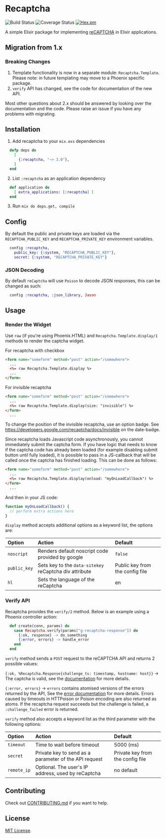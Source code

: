 # Recaptcha

![Build Status](https://travis-ci.org/samueljseay/recaptcha.svg?branch=master) ![Coverage Status](https://coveralls.io/repos/github/samueljseay/recaptcha/badge.svg?branch=master) [![Hex.pm](https://img.shields.io/badge/Hex-v2.1.1-green.svg)](https://hexdocs.pm/recaptcha)

A simple Elixir package for implementing [reCAPTCHA] in Elixir applications.

[reCAPTCHA]: http://www.google.com/recaptcha

## Migration from 1.x

### Breaking Changes

1. Template functionality is now in a separate module: `Recaptcha.Template`. Please note: in future templating may move to a Phoenix specific package.
2. `verify` API has changed, see the code for documentation of the new API.

Most other questions about 2.x should be answered by looking over the documentation and the code. Please raise an issue
if you have any problems with migrating.

## Installation

1. Add recaptcha to your `mix.exs` dependencies

```elixir
  defp deps do
    [
      {:recaptcha, "~> 3.0"},
    ]
  end
```

2. List `:recaptcha` as an application dependency

```elixir
  def application do
    [ extra_applications: [:recaptcha] ]
  end
```

3. Run `mix do deps.get, compile`

## Config

By default the public and private keys are loaded via the `RECAPTCHA_PUBLIC_KEY` and `RECAPTCHA_PRIVATE_KEY` environment variables.

```elixir
  config :recaptcha,
    public_key: {:system, "RECAPTCHA_PUBLIC_KEY"},
    secret: {:system, "RECAPTCHA_PRIVATE_KEY"}
```

### JSON Decoding

By default `reCaptcha` will use `Poison` to decode JSON responses, this can be changed as such:

```elixir
  config :recaptcha, :json_library, Jason
```

## Usage

### Render the Widget

Use `raw` (if you're using Phoenix.HTML) and `Recaptcha.Template.display/1` methods to render the captcha widget.

For recaptcha with checkbox
```html
<form name="someform" method="post" action="/somewhere">
  ...
  <%= raw Recaptcha.Template.display %>
  ...
</form>
```

For invisible recaptcha
```html
<form name="someform" method="post" action="/somewhere">
  ...
  <%= raw Recaptcha.Template.display(size: "invisible") %>
</form>
  ...
```

To change the position of the invisible recaptcha, use an option badge. See https://developers.google.com/recaptcha/docs/invisible on the date-badge.

Since recaptcha loads Javascript code asynchronously, you cannot immediately submit the captcha form.
If you have logic that needs to know if the captcha code has already been loaded (for example disabling submit button until fully loaded), it is possible to pass in a JS-callback that will be called once the captcha has finished loading.
This can be done as follows:

```html
<form name="someform" method="post" action="/somewhere">
  ...
  <%= raw Recaptcha.Template.display(onload: "myOnLoadCallback") %>
</form>
  ...
```

And then in your JS code:

```javascript
function myOnLoadCallback() {
  // perform extra actions here
}
```

`display` method accepts additional options as a keyword list, the options are:

Option                  | Action                                                 | Default
:---------------------- | :----------------------------------------------------- | :------------------------
`noscript`              | Renders default noscript code provided by google       | `false`
`public_key`            | Sets key to the `data-sitekey` reCaptcha div attribute | Public key from the config file
`hl`                    | Sets the language of the reCaptcha                     | en

### Verify API

Recaptcha provides the `verify/2` method. Below is an example using a Phoenix controller action:

```elixir
  def create(conn, params) do
    case Recaptcha.verify(params["g-recaptcha-response"]) do
      {:ok, response} -> do_something
      {:error, errors} -> handle_error
    end
  end
```

`verify` method sends a `POST` request to the reCAPTCHA API and returns 2 possible values:

`{:ok, %Recaptcha.Response{challenge_ts: timestamp, hostname: host}}` -> The captcha is valid, see the [documentation](https://developers.google.com/recaptcha/docs/verify#api-response) for more details.

`{:error, errors}` -> `errors` contains atomised versions of the errors returned by the API, See the [error documentation](https://developers.google.com/recaptcha/docs/verify#error-code-reference) for more details. Errors caused by timeouts in HTTPoison or Poison encoding are also returned as atoms. If the recaptcha request succeeds but the challenge is failed, a `:challenge_failed` error is returned.

`verify` method also accepts a keyword list as the third parameter with the following options:

Option                  | Action                                                 | Default
:---------------------- | :----------------------------------------------------- | :------------------------
`timeout`               | Time to wait before timeout                            | 5000 (ms)
`secret`                | Private key to send as a parameter of the API request  | Private key from the config file
`remote_ip`             | Optional. The user's IP address, used by reCaptcha     | no default

## Contributing

Check out [CONTRIBUTING.md](/CONTRIBUTING.md) if you want to help.

## License

[MIT License](http://www.opensource.org/licenses/MIT).
